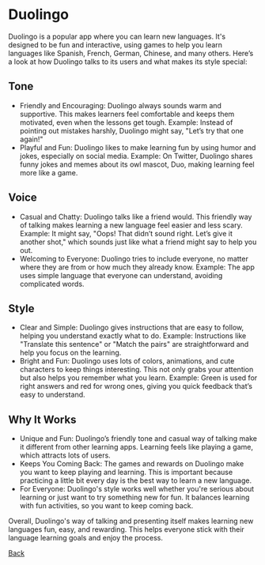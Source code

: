 # Duolingo 
Duolingo is a popular app where you can learn new languages. It's designed to be fun and interactive, using games to help you learn languages like Spanish, French, German, Chinese, and many others. Here’s a look at how Duolingo talks to its users and what makes its style special:

## Tone 
- Friendly and Encouraging: Duolingo always sounds warm and supportive. This makes learners feel comfortable and keeps them motivated, even when the lessons get tough.
Example: Instead of pointing out mistakes harshly, Duolingo might say, "Let’s try that one again!"
- Playful and Fun: Duolingo likes to make learning fun by using humor and jokes, especially on social media.
Example: On Twitter, Duolingo shares funny jokes and memes about its owl mascot, Duo, making learning feel more like a game.

## Voice
- Casual and Chatty: Duolingo talks like a friend would. This friendly way of talking makes learning a new language feel easier and less scary.
Example: It might say, "Oops! That didn’t sound right. Let’s give it another shot," which sounds just like what a friend might say to help you out.
- Welcoming to Everyone: Duolingo tries to include everyone, no matter where they are from or how much they already know.
Example: The app uses simple language that everyone can understand, avoiding complicated words.

## Style 
- Clear and Simple: Duolingo gives instructions that are easy to follow, helping you understand exactly what to do.
Example: Instructions like "Translate this sentence" or "Match the pairs" are straightforward and help you focus on the learning.
- Bright and Fun: Duolingo uses lots of colors, animations, and cute characters to keep things interesting. This not only grabs your attention but also helps you remember what you learn.
Example: Green is used for right answers and red for wrong ones, giving you quick feedback that’s easy to understand.

## Why It Works
- Unique and Fun: Duolingo’s friendly tone and casual way of talking make it different from other learning apps. Learning feels like playing a game, which attracts lots of users.
- Keeps You Coming Back: The games and rewards on Duolingo make you want to keep playing and learning. This is important because practicing a little bit every day is the best way to learn a new language.
- For Everyone: Duolingo's style works well whether you're serious about learning or just want to try something new for fun. It balances learning with fun activities, so you want to keep coming back.

Overall, Duolingo's way of talking and presenting itself makes learning new languages fun, easy, and rewarding. This helps everyone stick with their language learning goals and enjoy the process.

[Back](https://nadatuzh.github.io/english-for-designers/)
